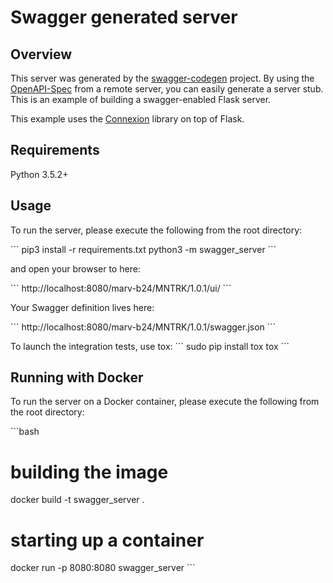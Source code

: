 # Swagger generated server

## Overview
This server was generated by the [swagger-codegen](https://github.com/swagger-api/swagger-codegen) project. By using the
[OpenAPI-Spec](https://github.com/swagger-api/swagger-core/wiki) from a remote server, you can easily generate a server stub.  This
is an example of building a swagger-enabled Flask server.

This example uses the [Connexion](https://github.com/zalando/connexion) library on top of Flask.

## Requirements
Python 3.5.2+

## Usage
To run the server, please execute the following from the root directory:

\`\`\`
pip3 install -r requirements.txt
python3 -m swagger_server
\`\`\`

and open your browser to here:

\`\`\`
http://localhost:8080/marv-b24/MNTRK/1.0.1/ui/
\`\`\`

Your Swagger definition lives here:

\`\`\`
http://localhost:8080/marv-b24/MNTRK/1.0.1/swagger.json
\`\`\`

To launch the integration tests, use tox:
\`\`\`
sudo pip install tox
tox
\`\`\`

## Running with Docker

To run the server on a Docker container, please execute the following from the root directory:

\`\`\`bash
# building the image
docker build -t swagger_server .

# starting up a container
docker run -p 8080:8080 swagger_server
\`\`\`
